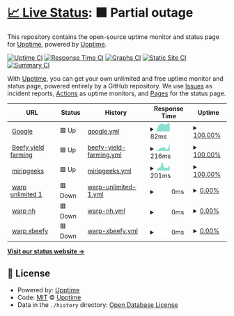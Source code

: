 # [📈 Live Status](https://upptime.github.io/upptime): <!--live status--> **🟧 Partial outage**

This repository contains the open-source uptime monitor and status page for [Upptime](https://upptime.js.org), powered by [Upptime](https://github.com/upptime/upptime).

[![Uptime CI](https://github.com/geeks121/upkan/workflows/Uptime%20CI/badge.svg)](https://github.com/geeks121/upkan/actions?query=workflow%3A%22Uptime+CI%22)
[![Response Time CI](https://github.com/geeks121/upkan/workflows/Response%20Time%20CI/badge.svg)](https://github.com/geeks121/upkan/actions?query=workflow%3A%22Response+Time+CI%22)
[![Graphs CI](https://github.com/geeks121/upkan/workflows/Graphs%20CI/badge.svg)](https://github.com/geeks121/upkan/actions?query=workflow%3A%22Graphs+CI%22)
[![Static Site CI](https://github.com/geeks121/upkan/workflows/Static%20Site%20CI/badge.svg)](https://github.com/geeks121/upkan/actions?query=workflow%3A%22Static+Site+CI%22)
[![Summary CI](https://github.com/geeks121/upkan/workflows/Summary%20CI/badge.svg)](https://github.com/geeks121/upkan/actions?query=workflow%3A%22Summary+CI%22)

With [Upptime](https://upptime.js.org), you can get your own unlimited and free uptime monitor and status page, powered entirely by a GitHub repository. We use [Issues](https://github.com/upptime/upptime/issues) as incident reports, [Actions](https://github.com/geeks121/upkan/actions) as uptime monitors, and [Pages](https://upptime.github.io/upptime) for the status page.

<!--start: status pages-->
<!-- This summary is generated by Upptime (https://github.com/upptime/upptime) -->
<!-- Do not edit this manually, your changes will be overwritten -->
<!-- prettier-ignore -->
| URL | Status | History | Response Time | Uptime |
| --- | ------ | ------- | ------------- | ------ |
| <img alt="" src="https://icons.duckduckgo.com/ip3/www.google.com.ico" height="13"> [Google](https://www.google.com) | 🟩 Up | [google.yml](https://github.com/geeks121/upkan/commits/HEAD/history/google.yml) | <details><summary><img alt="Response time graph" src="./graphs/google/response-time-week.png" height="20"> 82ms</summary><br><a href="https://up.zapnet.my.id/history/google"><img alt="Response time 104" src="https://img.shields.io/endpoint?url=https%3A%2F%2Fraw.githubusercontent.com%2Fgeeks121%2Fupkan%2FHEAD%2Fapi%2Fgoogle%2Fresponse-time.json"></a><br><a href="https://up.zapnet.my.id/history/google"><img alt="24-hour response time 94" src="https://img.shields.io/endpoint?url=https%3A%2F%2Fraw.githubusercontent.com%2Fgeeks121%2Fupkan%2FHEAD%2Fapi%2Fgoogle%2Fresponse-time-day.json"></a><br><a href="https://up.zapnet.my.id/history/google"><img alt="7-day response time 82" src="https://img.shields.io/endpoint?url=https%3A%2F%2Fraw.githubusercontent.com%2Fgeeks121%2Fupkan%2FHEAD%2Fapi%2Fgoogle%2Fresponse-time-week.json"></a><br><a href="https://up.zapnet.my.id/history/google"><img alt="30-day response time 110" src="https://img.shields.io/endpoint?url=https%3A%2F%2Fraw.githubusercontent.com%2Fgeeks121%2Fupkan%2FHEAD%2Fapi%2Fgoogle%2Fresponse-time-month.json"></a><br><a href="https://up.zapnet.my.id/history/google"><img alt="1-year response time 102" src="https://img.shields.io/endpoint?url=https%3A%2F%2Fraw.githubusercontent.com%2Fgeeks121%2Fupkan%2FHEAD%2Fapi%2Fgoogle%2Fresponse-time-year.json"></a></details> | <details><summary><a href="https://up.zapnet.my.id/history/google">100.00%</a></summary><a href="https://up.zapnet.my.id/history/google"><img alt="All-time uptime 99.99%" src="https://img.shields.io/endpoint?url=https%3A%2F%2Fraw.githubusercontent.com%2Fgeeks121%2Fupkan%2FHEAD%2Fapi%2Fgoogle%2Fuptime.json"></a><br><a href="https://up.zapnet.my.id/history/google"><img alt="24-hour uptime 100.00%" src="https://img.shields.io/endpoint?url=https%3A%2F%2Fraw.githubusercontent.com%2Fgeeks121%2Fupkan%2FHEAD%2Fapi%2Fgoogle%2Fuptime-day.json"></a><br><a href="https://up.zapnet.my.id/history/google"><img alt="7-day uptime 100.00%" src="https://img.shields.io/endpoint?url=https%3A%2F%2Fraw.githubusercontent.com%2Fgeeks121%2Fupkan%2FHEAD%2Fapi%2Fgoogle%2Fuptime-week.json"></a><br><a href="https://up.zapnet.my.id/history/google"><img alt="30-day uptime 100.00%" src="https://img.shields.io/endpoint?url=https%3A%2F%2Fraw.githubusercontent.com%2Fgeeks121%2Fupkan%2FHEAD%2Fapi%2Fgoogle%2Fuptime-month.json"></a><br><a href="https://up.zapnet.my.id/history/google"><img alt="1-year uptime 99.99%" src="https://img.shields.io/endpoint?url=https%3A%2F%2Fraw.githubusercontent.com%2Fgeeks121%2Fupkan%2FHEAD%2Fapi%2Fgoogle%2Fuptime-year.json"></a></details>
| <img alt="" src="https://icons.duckduckgo.com/ip3/beefy.finance.ico" height="13"> [Beefy yield farming](https://beefy.finance) | 🟩 Up | [beefy-yield-farming.yml](https://github.com/geeks121/upkan/commits/HEAD/history/beefy-yield-farming.yml) | <details><summary><img alt="Response time graph" src="./graphs/beefy-yield-farming/response-time-week.png" height="20"> 216ms</summary><br><a href="https://up.zapnet.my.id/history/beefy-yield-farming"><img alt="Response time 326" src="https://img.shields.io/endpoint?url=https%3A%2F%2Fraw.githubusercontent.com%2Fgeeks121%2Fupkan%2FHEAD%2Fapi%2Fbeefy-yield-farming%2Fresponse-time.json"></a><br><a href="https://up.zapnet.my.id/history/beefy-yield-farming"><img alt="24-hour response time 509" src="https://img.shields.io/endpoint?url=https%3A%2F%2Fraw.githubusercontent.com%2Fgeeks121%2Fupkan%2FHEAD%2Fapi%2Fbeefy-yield-farming%2Fresponse-time-day.json"></a><br><a href="https://up.zapnet.my.id/history/beefy-yield-farming"><img alt="7-day response time 216" src="https://img.shields.io/endpoint?url=https%3A%2F%2Fraw.githubusercontent.com%2Fgeeks121%2Fupkan%2FHEAD%2Fapi%2Fbeefy-yield-farming%2Fresponse-time-week.json"></a><br><a href="https://up.zapnet.my.id/history/beefy-yield-farming"><img alt="30-day response time 262" src="https://img.shields.io/endpoint?url=https%3A%2F%2Fraw.githubusercontent.com%2Fgeeks121%2Fupkan%2FHEAD%2Fapi%2Fbeefy-yield-farming%2Fresponse-time-month.json"></a><br><a href="https://up.zapnet.my.id/history/beefy-yield-farming"><img alt="1-year response time 336" src="https://img.shields.io/endpoint?url=https%3A%2F%2Fraw.githubusercontent.com%2Fgeeks121%2Fupkan%2FHEAD%2Fapi%2Fbeefy-yield-farming%2Fresponse-time-year.json"></a></details> | <details><summary><a href="https://up.zapnet.my.id/history/beefy-yield-farming">100.00%</a></summary><a href="https://up.zapnet.my.id/history/beefy-yield-farming"><img alt="All-time uptime 99.98%" src="https://img.shields.io/endpoint?url=https%3A%2F%2Fraw.githubusercontent.com%2Fgeeks121%2Fupkan%2FHEAD%2Fapi%2Fbeefy-yield-farming%2Fuptime.json"></a><br><a href="https://up.zapnet.my.id/history/beefy-yield-farming"><img alt="24-hour uptime 100.00%" src="https://img.shields.io/endpoint?url=https%3A%2F%2Fraw.githubusercontent.com%2Fgeeks121%2Fupkan%2FHEAD%2Fapi%2Fbeefy-yield-farming%2Fuptime-day.json"></a><br><a href="https://up.zapnet.my.id/history/beefy-yield-farming"><img alt="7-day uptime 100.00%" src="https://img.shields.io/endpoint?url=https%3A%2F%2Fraw.githubusercontent.com%2Fgeeks121%2Fupkan%2FHEAD%2Fapi%2Fbeefy-yield-farming%2Fuptime-week.json"></a><br><a href="https://up.zapnet.my.id/history/beefy-yield-farming"><img alt="30-day uptime 100.00%" src="https://img.shields.io/endpoint?url=https%3A%2F%2Fraw.githubusercontent.com%2Fgeeks121%2Fupkan%2FHEAD%2Fapi%2Fbeefy-yield-farming%2Fuptime-month.json"></a><br><a href="https://up.zapnet.my.id/history/beefy-yield-farming"><img alt="1-year uptime 99.99%" src="https://img.shields.io/endpoint?url=https%3A%2F%2Fraw.githubusercontent.com%2Fgeeks121%2Fupkan%2FHEAD%2Fapi%2Fbeefy-yield-farming%2Fuptime-year.json"></a></details>
| <img alt="" src="https://icons.duckduckgo.com/ip3/miripgeeks.blogspot.com.ico" height="13"> [miripgeeks](https://miripgeeks.blogspot.com) | 🟩 Up | [miripgeeks.yml](https://github.com/geeks121/upkan/commits/HEAD/history/miripgeeks.yml) | <details><summary><img alt="Response time graph" src="./graphs/miripgeeks/response-time-week.png" height="20"> 201ms</summary><br><a href="https://up.zapnet.my.id/history/miripgeeks"><img alt="Response time 299" src="https://img.shields.io/endpoint?url=https%3A%2F%2Fraw.githubusercontent.com%2Fgeeks121%2Fupkan%2FHEAD%2Fapi%2Fmiripgeeks%2Fresponse-time.json"></a><br><a href="https://up.zapnet.my.id/history/miripgeeks"><img alt="24-hour response time 274" src="https://img.shields.io/endpoint?url=https%3A%2F%2Fraw.githubusercontent.com%2Fgeeks121%2Fupkan%2FHEAD%2Fapi%2Fmiripgeeks%2Fresponse-time-day.json"></a><br><a href="https://up.zapnet.my.id/history/miripgeeks"><img alt="7-day response time 201" src="https://img.shields.io/endpoint?url=https%3A%2F%2Fraw.githubusercontent.com%2Fgeeks121%2Fupkan%2FHEAD%2Fapi%2Fmiripgeeks%2Fresponse-time-week.json"></a><br><a href="https://up.zapnet.my.id/history/miripgeeks"><img alt="30-day response time 207" src="https://img.shields.io/endpoint?url=https%3A%2F%2Fraw.githubusercontent.com%2Fgeeks121%2Fupkan%2FHEAD%2Fapi%2Fmiripgeeks%2Fresponse-time-month.json"></a><br><a href="https://up.zapnet.my.id/history/miripgeeks"><img alt="1-year response time 325" src="https://img.shields.io/endpoint?url=https%3A%2F%2Fraw.githubusercontent.com%2Fgeeks121%2Fupkan%2FHEAD%2Fapi%2Fmiripgeeks%2Fresponse-time-year.json"></a></details> | <details><summary><a href="https://up.zapnet.my.id/history/miripgeeks">100.00%</a></summary><a href="https://up.zapnet.my.id/history/miripgeeks"><img alt="All-time uptime 100.00%" src="https://img.shields.io/endpoint?url=https%3A%2F%2Fraw.githubusercontent.com%2Fgeeks121%2Fupkan%2FHEAD%2Fapi%2Fmiripgeeks%2Fuptime.json"></a><br><a href="https://up.zapnet.my.id/history/miripgeeks"><img alt="24-hour uptime 100.00%" src="https://img.shields.io/endpoint?url=https%3A%2F%2Fraw.githubusercontent.com%2Fgeeks121%2Fupkan%2FHEAD%2Fapi%2Fmiripgeeks%2Fuptime-day.json"></a><br><a href="https://up.zapnet.my.id/history/miripgeeks"><img alt="7-day uptime 100.00%" src="https://img.shields.io/endpoint?url=https%3A%2F%2Fraw.githubusercontent.com%2Fgeeks121%2Fupkan%2FHEAD%2Fapi%2Fmiripgeeks%2Fuptime-week.json"></a><br><a href="https://up.zapnet.my.id/history/miripgeeks"><img alt="30-day uptime 100.00%" src="https://img.shields.io/endpoint?url=https%3A%2F%2Fraw.githubusercontent.com%2Fgeeks121%2Fupkan%2FHEAD%2Fapi%2Fmiripgeeks%2Fuptime-month.json"></a><br><a href="https://up.zapnet.my.id/history/miripgeeks"><img alt="1-year uptime 99.99%" src="https://img.shields.io/endpoint?url=https%3A%2F%2Fraw.githubusercontent.com%2Fgeeks121%2Fupkan%2FHEAD%2Fapi%2Fmiripgeeks%2Fuptime-year.json"></a></details>
| <img alt="" src="https://icons.duckduckgo.com/ip3/warp-unlimited-geeks121.cloud.okteto.net.ico" height="13"> [warp unlimited 1](https://warp-unlimited-geeks121.cloud.okteto.net/) | 🟥 Down | [warp-unlimited-1.yml](https://github.com/geeks121/upkan/commits/HEAD/history/warp-unlimited-1.yml) | <details><summary><img alt="Response time graph" src="./graphs/warp-unlimited-1/response-time-week.png" height="20"> 0ms</summary><br><a href="https://up.zapnet.my.id/history/warp-unlimited-1"><img alt="Response time 241" src="https://img.shields.io/endpoint?url=https%3A%2F%2Fraw.githubusercontent.com%2Fgeeks121%2Fupkan%2FHEAD%2Fapi%2Fwarp-unlimited-1%2Fresponse-time.json"></a><br><a href="https://up.zapnet.my.id/history/warp-unlimited-1"><img alt="24-hour response time 0" src="https://img.shields.io/endpoint?url=https%3A%2F%2Fraw.githubusercontent.com%2Fgeeks121%2Fupkan%2FHEAD%2Fapi%2Fwarp-unlimited-1%2Fresponse-time-day.json"></a><br><a href="https://up.zapnet.my.id/history/warp-unlimited-1"><img alt="7-day response time 0" src="https://img.shields.io/endpoint?url=https%3A%2F%2Fraw.githubusercontent.com%2Fgeeks121%2Fupkan%2FHEAD%2Fapi%2Fwarp-unlimited-1%2Fresponse-time-week.json"></a><br><a href="https://up.zapnet.my.id/history/warp-unlimited-1"><img alt="30-day response time 0" src="https://img.shields.io/endpoint?url=https%3A%2F%2Fraw.githubusercontent.com%2Fgeeks121%2Fupkan%2FHEAD%2Fapi%2Fwarp-unlimited-1%2Fresponse-time-month.json"></a><br><a href="https://up.zapnet.my.id/history/warp-unlimited-1"><img alt="1-year response time 227" src="https://img.shields.io/endpoint?url=https%3A%2F%2Fraw.githubusercontent.com%2Fgeeks121%2Fupkan%2FHEAD%2Fapi%2Fwarp-unlimited-1%2Fresponse-time-year.json"></a></details> | <details><summary><a href="https://up.zapnet.my.id/history/warp-unlimited-1">0.00%</a></summary><a href="https://up.zapnet.my.id/history/warp-unlimited-1"><img alt="All-time uptime 19.42%" src="https://img.shields.io/endpoint?url=https%3A%2F%2Fraw.githubusercontent.com%2Fgeeks121%2Fupkan%2FHEAD%2Fapi%2Fwarp-unlimited-1%2Fuptime.json"></a><br><a href="https://up.zapnet.my.id/history/warp-unlimited-1"><img alt="24-hour uptime 0.00%" src="https://img.shields.io/endpoint?url=https%3A%2F%2Fraw.githubusercontent.com%2Fgeeks121%2Fupkan%2FHEAD%2Fapi%2Fwarp-unlimited-1%2Fuptime-day.json"></a><br><a href="https://up.zapnet.my.id/history/warp-unlimited-1"><img alt="7-day uptime 0.00%" src="https://img.shields.io/endpoint?url=https%3A%2F%2Fraw.githubusercontent.com%2Fgeeks121%2Fupkan%2FHEAD%2Fapi%2Fwarp-unlimited-1%2Fuptime-week.json"></a><br><a href="https://up.zapnet.my.id/history/warp-unlimited-1"><img alt="30-day uptime 0.00%" src="https://img.shields.io/endpoint?url=https%3A%2F%2Fraw.githubusercontent.com%2Fgeeks121%2Fupkan%2FHEAD%2Fapi%2Fwarp-unlimited-1%2Fuptime-month.json"></a><br><a href="https://up.zapnet.my.id/history/warp-unlimited-1"><img alt="1-year uptime 0.00%" src="https://img.shields.io/endpoint?url=https%3A%2F%2Fraw.githubusercontent.com%2Fgeeks121%2Fupkan%2FHEAD%2Fapi%2Fwarp-unlimited-1%2Fuptime-year.json"></a></details>
| <img alt="" src="https://icons.duckduckgo.com/ip3/warp-unlimited-fauzinurhaqin.cloud.okteto.net.ico" height="13"> [warp nh](https://warp-unlimited-fauzinurhaqin.cloud.okteto.net/) | 🟥 Down | [warp-nh.yml](https://github.com/geeks121/upkan/commits/HEAD/history/warp-nh.yml) | <details><summary><img alt="Response time graph" src="./graphs/warp-nh/response-time-week.png" height="20"> 0ms</summary><br><a href="https://up.zapnet.my.id/history/warp-nh"><img alt="Response time 222" src="https://img.shields.io/endpoint?url=https%3A%2F%2Fraw.githubusercontent.com%2Fgeeks121%2Fupkan%2FHEAD%2Fapi%2Fwarp-nh%2Fresponse-time.json"></a><br><a href="https://up.zapnet.my.id/history/warp-nh"><img alt="24-hour response time 0" src="https://img.shields.io/endpoint?url=https%3A%2F%2Fraw.githubusercontent.com%2Fgeeks121%2Fupkan%2FHEAD%2Fapi%2Fwarp-nh%2Fresponse-time-day.json"></a><br><a href="https://up.zapnet.my.id/history/warp-nh"><img alt="7-day response time 0" src="https://img.shields.io/endpoint?url=https%3A%2F%2Fraw.githubusercontent.com%2Fgeeks121%2Fupkan%2FHEAD%2Fapi%2Fwarp-nh%2Fresponse-time-week.json"></a><br><a href="https://up.zapnet.my.id/history/warp-nh"><img alt="30-day response time 0" src="https://img.shields.io/endpoint?url=https%3A%2F%2Fraw.githubusercontent.com%2Fgeeks121%2Fupkan%2FHEAD%2Fapi%2Fwarp-nh%2Fresponse-time-month.json"></a><br><a href="https://up.zapnet.my.id/history/warp-nh"><img alt="1-year response time 214" src="https://img.shields.io/endpoint?url=https%3A%2F%2Fraw.githubusercontent.com%2Fgeeks121%2Fupkan%2FHEAD%2Fapi%2Fwarp-nh%2Fresponse-time-year.json"></a></details> | <details><summary><a href="https://up.zapnet.my.id/history/warp-nh">0.00%</a></summary><a href="https://up.zapnet.my.id/history/warp-nh"><img alt="All-time uptime 19.38%" src="https://img.shields.io/endpoint?url=https%3A%2F%2Fraw.githubusercontent.com%2Fgeeks121%2Fupkan%2FHEAD%2Fapi%2Fwarp-nh%2Fuptime.json"></a><br><a href="https://up.zapnet.my.id/history/warp-nh"><img alt="24-hour uptime 0.00%" src="https://img.shields.io/endpoint?url=https%3A%2F%2Fraw.githubusercontent.com%2Fgeeks121%2Fupkan%2FHEAD%2Fapi%2Fwarp-nh%2Fuptime-day.json"></a><br><a href="https://up.zapnet.my.id/history/warp-nh"><img alt="7-day uptime 0.00%" src="https://img.shields.io/endpoint?url=https%3A%2F%2Fraw.githubusercontent.com%2Fgeeks121%2Fupkan%2FHEAD%2Fapi%2Fwarp-nh%2Fuptime-week.json"></a><br><a href="https://up.zapnet.my.id/history/warp-nh"><img alt="30-day uptime 0.00%" src="https://img.shields.io/endpoint?url=https%3A%2F%2Fraw.githubusercontent.com%2Fgeeks121%2Fupkan%2FHEAD%2Fapi%2Fwarp-nh%2Fuptime-month.json"></a><br><a href="https://up.zapnet.my.id/history/warp-nh"><img alt="1-year uptime 0.00%" src="https://img.shields.io/endpoint?url=https%3A%2F%2Fraw.githubusercontent.com%2Fgeeks121%2Fupkan%2FHEAD%2Fapi%2Fwarp-nh%2Fuptime-year.json"></a></details>
| <img alt="" src="https://icons.duckduckgo.com/ip3/warp-unlimited-xbeefy.cloud.okteto.net.ico" height="13"> [warp xbeefy](https://warp-unlimited-xbeefy.cloud.okteto.net/) | 🟥 Down | [warp-xbeefy.yml](https://github.com/geeks121/upkan/commits/HEAD/history/warp-xbeefy.yml) | <details><summary><img alt="Response time graph" src="./graphs/warp-xbeefy/response-time-week.png" height="20"> 0ms</summary><br><a href="https://up.zapnet.my.id/history/warp-xbeefy"><img alt="Response time 216" src="https://img.shields.io/endpoint?url=https%3A%2F%2Fraw.githubusercontent.com%2Fgeeks121%2Fupkan%2FHEAD%2Fapi%2Fwarp-xbeefy%2Fresponse-time.json"></a><br><a href="https://up.zapnet.my.id/history/warp-xbeefy"><img alt="24-hour response time 0" src="https://img.shields.io/endpoint?url=https%3A%2F%2Fraw.githubusercontent.com%2Fgeeks121%2Fupkan%2FHEAD%2Fapi%2Fwarp-xbeefy%2Fresponse-time-day.json"></a><br><a href="https://up.zapnet.my.id/history/warp-xbeefy"><img alt="7-day response time 0" src="https://img.shields.io/endpoint?url=https%3A%2F%2Fraw.githubusercontent.com%2Fgeeks121%2Fupkan%2FHEAD%2Fapi%2Fwarp-xbeefy%2Fresponse-time-week.json"></a><br><a href="https://up.zapnet.my.id/history/warp-xbeefy"><img alt="30-day response time 0" src="https://img.shields.io/endpoint?url=https%3A%2F%2Fraw.githubusercontent.com%2Fgeeks121%2Fupkan%2FHEAD%2Fapi%2Fwarp-xbeefy%2Fresponse-time-month.json"></a><br><a href="https://up.zapnet.my.id/history/warp-xbeefy"><img alt="1-year response time 210" src="https://img.shields.io/endpoint?url=https%3A%2F%2Fraw.githubusercontent.com%2Fgeeks121%2Fupkan%2FHEAD%2Fapi%2Fwarp-xbeefy%2Fresponse-time-year.json"></a></details> | <details><summary><a href="https://up.zapnet.my.id/history/warp-xbeefy">0.00%</a></summary><a href="https://up.zapnet.my.id/history/warp-xbeefy"><img alt="All-time uptime 19.41%" src="https://img.shields.io/endpoint?url=https%3A%2F%2Fraw.githubusercontent.com%2Fgeeks121%2Fupkan%2FHEAD%2Fapi%2Fwarp-xbeefy%2Fuptime.json"></a><br><a href="https://up.zapnet.my.id/history/warp-xbeefy"><img alt="24-hour uptime 0.00%" src="https://img.shields.io/endpoint?url=https%3A%2F%2Fraw.githubusercontent.com%2Fgeeks121%2Fupkan%2FHEAD%2Fapi%2Fwarp-xbeefy%2Fuptime-day.json"></a><br><a href="https://up.zapnet.my.id/history/warp-xbeefy"><img alt="7-day uptime 0.00%" src="https://img.shields.io/endpoint?url=https%3A%2F%2Fraw.githubusercontent.com%2Fgeeks121%2Fupkan%2FHEAD%2Fapi%2Fwarp-xbeefy%2Fuptime-week.json"></a><br><a href="https://up.zapnet.my.id/history/warp-xbeefy"><img alt="30-day uptime 0.00%" src="https://img.shields.io/endpoint?url=https%3A%2F%2Fraw.githubusercontent.com%2Fgeeks121%2Fupkan%2FHEAD%2Fapi%2Fwarp-xbeefy%2Fuptime-month.json"></a><br><a href="https://up.zapnet.my.id/history/warp-xbeefy"><img alt="1-year uptime 0.00%" src="https://img.shields.io/endpoint?url=https%3A%2F%2Fraw.githubusercontent.com%2Fgeeks121%2Fupkan%2FHEAD%2Fapi%2Fwarp-xbeefy%2Fuptime-year.json"></a></details>

<!--end: status pages-->

[**Visit our status website →**](https://geeks121.github.io/upkan/)

## 📄 License

- Powered by: [Upptime](https://github.com/upptime/upptime)
- Code: [MIT](./LICENSE) © [Upptime](https://upptime.js.org)
- Data in the `./history` directory: [Open Database License](https://opendatacommons.org/licenses/odbl/1-0/)
